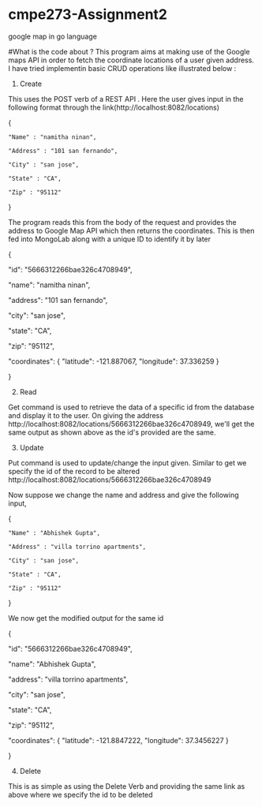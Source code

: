 # cmpe273-Assignment2
google map in go language

#What is the code about ?
This program aims at making use of the Google maps API in order to fetch the coordinate locations of a user given address. I have tried implementin basic CRUD operations like illustrated below :

 1) Create

This uses the POST verb of a REST API . Here the user gives input in the following format through the link(http://localhost:8082/locations)

{

    "Name" : "namitha ninan",
    
    "Address" : "101 san fernando",
    
    "City" : "san jose",
    
    "State" : "CA",
    
    "Zip" : "95112"
    
}

The program reads this from the body of the request and provides the address to Google Map API which then returns the coordinates. This is then fed into MongoLab along with a unique ID to identify it by later

{

  "id": "5666312266bae326c4708949",
  
  "name": "namitha ninan",
  
  "address": "101 san fernando",
  
  "city": "san jose",
  
  "state": "CA",
  
  "zip": "95112",
  
  "coordinates": {
    "latitude": -121.887067,
    "longitude": 37.336259
  }
  
}

 2) Read

Get command is used to retrieve the data of a specific id from the database and display it to the user. On giving the address http://localhost:8082/locations/5666312266bae326c4708949, we'll get the same output as shown above as the id's provided are the same.

 3) Update

Put command is used to update/change the input given. Similar to get we specify the id of the record to be altered http://localhost:8082/locations/5666312266bae326c4708949

Now suppose we change the name and address and give the following input,

{

    "Name" : "Abhishek Gupta",
    
    "Address" : "villa torrino apartments",
    
    "City" : "san jose",
    
    "State" : "CA",
    
    "Zip" : "95112"
    
}

We now get the modified output for the same id

{

  "id": "5666312266bae326c4708949",
  
  "name": "Abhishek Gupta",
  
  "address": "villa torrino apartments",
  
  "city": "san jose",
  
  "state": "CA",
  
  "zip": "95112",
  
  "coordinates": {
    "latitude": -121.8847222,
    "longitude": 37.3456227
  }
  
}

 4) Delete

This is as simple as using the Delete Verb and providing the same link as above where we specify the id to be deleted
